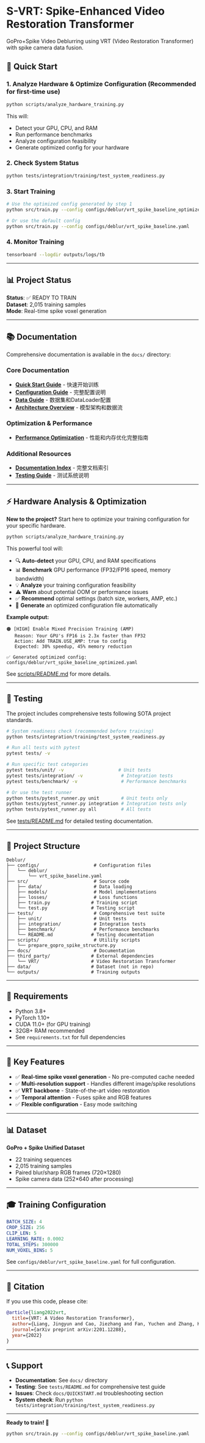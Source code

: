 # S-VRT: Spike-Enhanced Video Restoration Transformer

GoPro+Spike Video Deblurring using VRT (Video Restoration Transformer) with spike camera data fusion.

## 🚀 Quick Start

### 1. Analyze Hardware & Optimize Configuration (Recommended for first-time use)
```bash
python scripts/analyze_hardware_training.py
```
This will:
- Detect your GPU, CPU, and RAM
- Run performance benchmarks
- Analyze configuration feasibility
- Generate optimized config for your hardware

### 2. Check System Status
```bash
python tests/integration/training/test_system_readiness.py
```

### 3. Start Training
```bash
# Use the optimized config generated by step 1
python src/train.py --config configs/deblur/vrt_spike_baseline_optimized.yaml

# Or use the default config
python src/train.py --config configs/deblur/vrt_spike_baseline.yaml
```

### 4. Monitor Training
```bash
tensorboard --logdir outputs/logs/tb
```

---

## 📊 Project Status

**Status**: ✅ READY TO TRAIN  
**Dataset**: 2,015 training samples  
**Mode**: Real-time spike voxel generation  

---

## 📚 Documentation

Comprehensive documentation is available in the `docs/` directory:

### Core Documentation
- **[Quick Start Guide](docs/QUICK_START.md)** - 快速开始训练
- **[Configuration Guide](docs/CONFIG_GUIDE.md)** - 完整配置说明
- **[Data Guide](docs/DATA_GUIDE.md)** - 数据集和DataLoader配置
- **[Architecture Overview](docs/ARCHITECTURE.md)** - 模型架构和数据流

### Optimization & Performance
- **[Performance Optimization](docs/PERFORMANCE_OPTIMIZATION_GUIDE.md)** - 性能和内存优化完整指南

### Additional Resources
- **[Documentation Index](docs/README.md)** - 完整文档索引
- **[Testing Guide](tests/README.md)** - 测试系统说明

---

## ⚡ Hardware Analysis & Optimization

**New to the project?** Start here to optimize your training configuration for your specific hardware.

```bash
python scripts/analyze_hardware_training.py
```

This powerful tool will:
- 🔍 **Auto-detect** your GPU, CPU, and RAM specifications
- 📊 **Benchmark** GPU performance (FP32/FP16 speed, memory bandwidth)
- 💡 **Analyze** your training configuration feasibility
- ⚠️ **Warn** about potential OOM or performance issues
- ✅ **Recommend** optimal settings (batch size, workers, AMP, etc.)
- 📝 **Generate** an optimized configuration file automatically

**Example output:**
```
🟠 [HIGH] Enable Mixed Precision Training (AMP)
   Reason: Your GPU's FP16 is 2.3x faster than FP32
   Action: Add TRAIN.USE_AMP: true to config
   Expected: 30% speedup, 45% memory reduction

✅ Generated optimized config: configs/deblur/vrt_spike_baseline_optimized.yaml
```

See [scripts/README.md](scripts/README.md) for more details.

---

## 🧪 Testing

The project includes comprehensive tests following SOTA project standards.

```bash
# System readiness check (recommended before training)
python tests/integration/training/test_system_readiness.py

# Run all tests with pytest
pytest tests/ -v

# Run specific test categories
pytest tests/unit/ -v                    # Unit tests
pytest tests/integration/ -v              # Integration tests
pytest tests/benchmark/ -v                # Performance benchmarks

# Or use the test runner
python tests/pytest_runner.py unit        # Unit tests only
python tests/pytest_runner.py integration # Integration tests only
python tests/pytest_runner.py all         # All tests
```

See [tests/README.md](tests/README.md) for detailed testing documentation.

---

## 📁 Project Structure

```
Deblur/
├── configs/                    # Configuration files
│   └── deblur/
│       └── vrt_spike_baseline.yaml
├── src/                        # Source code
│   ├── data/                   # Data loading
│   ├── models/                 # Model implementations
│   ├── losses/                 # Loss functions
│   ├── train.py               # Training script
│   └── test.py                # Testing script
├── tests/                      # Comprehensive test suite
│   ├── unit/                   # Unit tests
│   ├── integration/            # Integration tests
│   ├── benchmark/              # Performance benchmarks
│   └── README.md              # Testing documentation
├── scripts/                    # Utility scripts
│   └── prepare_gopro_spike_structure.py
├── docs/                       # Documentation
├── third_party/               # External dependencies
│   └── VRT/                   # Video Restoration Transformer
├── data/                      # Dataset (not in repo)
└── outputs/                   # Training outputs
```

---

## 🔧 Requirements

- Python 3.8+
- PyTorch 1.10+
- CUDA 11.0+ (for GPU training)
- 32GB+ RAM recommended
- See `requirements.txt` for full dependencies

---

## 📖 Key Features

- ✅ **Real-time spike voxel generation** - No pre-computed cache needed
- ✅ **Multi-resolution support** - Handles different image/spike resolutions
- ✅ **VRT backbone** - State-of-the-art video restoration
- ✅ **Temporal attention** - Fuses spike and RGB features
- ✅ **Flexible configuration** - Easy mode switching

---

## 📊 Dataset

**GoPro + Spike Unified Dataset**
- 22 training sequences
- 2,015 training samples
- Paired blur/sharp RGB frames (720×1280)
- Spike camera data (252×640 after processing)

---

## 🎓 Training Configuration

```yaml
BATCH_SIZE: 4
CROP_SIZE: 256
CLIP_LEN: 5
LEARNING_RATE: 0.0002
TOTAL_STEPS: 300000
NUM_VOXEL_BINS: 5
```

See `configs/deblur/vrt_spike_baseline.yaml` for full configuration.

---

## 📝 Citation

If you use this code, please cite:

```bibtex
@article{liang2022vrt,
  title={VRT: A Video Restoration Transformer},
  author={Liang, Jingyun and Cao, Jiezhang and Fan, Yuchen and Zhang, Kai and Ranjan, Rakesh and Li, Yawei and Timofte, Radu and Van Gool, Luc},
  journal={arXiv preprint arXiv:2201.12288},
  year={2022}
}
```

---

## 📞 Support

- **Documentation**: See `docs/` directory
- **Testing**: See `tests/README.md` for comprehensive test guide
- **Issues**: Check `docs/QUICKSTART.md` troubleshooting section
- **System check**: Run `python tests/integration/training/test_system_readiness.py`

---

**Ready to train! 🚀**

```bash
python src/train.py --config configs/deblur/vrt_spike_baseline.yaml
```
